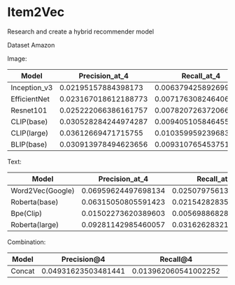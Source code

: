# Item2Vec
Research and create a hybrid recommender model 

Dataset Amazon

Image:

| Model |Precision_at_4  | Recall_at_4 |
| -------- | ------- | ------- |
| Inception_v3 | 0.02195157884398173 | 0.006379425892699254 |
| EfficientNet | 0.023167018612188773 | 0.0071763082464064805 |
| Resnet101 | 0.025222066386161757 | 0.007820726372066641 |
| CLIP(base) | 0.030528284244974287 | 0.009405105846455908 |
| CLIP(large) | 0.03612669471715755 | 0.010359959239683312 |
| BLIP(base) | 0.030913978494623656 | 0.00931076545375152 |

Text:

| Model |Precision_at_4  | Recall_at_4 |
| -------- | ------- | ------- |
| Word2Vec(Google) | 0.06959624497698134 | 0.025079756137138816 |
| Roberta(base) | 0.06315050805591423 | 0.02154282835420157 |
| Bpe(Clip)| 0.01502273620389603 | 0.005698868287788102 |
| Roberta(large)| 0.09281142985460057 |  0.0316262832135125 |

Combination:

| Model |Precision@4  | Recall@4 | CMC@99 |
| -------- | ------- | ------- | ------- |
| Concat | 0.04931623503481441 | 0.013962060541002252 | 0.2565245704553424 |

